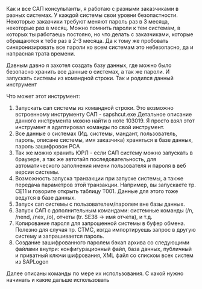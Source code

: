 Как и все САП консультанты, я работаю с разными заказчиками в разных системах. У каждой системы свои уровни безопастности. Некоторые заказчики требуют меняют пароль раз в 3 месяца, некоторые раз в месяц. Можно помнить пароли к тем системам, в которых ты работаешь постояно, но что делать с заказчиками, которые обращаются к тебе раз в 2-3 месяца. Да к тому же пробовать синхронизировать все пароли ко всем системам это небезопасно, да и напрасная трата времени. 

Давным давно я захотел создать базу данных, где можно было безопасно хранить все данные о системах, а так же пароли. И запускать системы из командной строки. Так и родился данный инструмент

Что может этот инструмент:
1. Запускать сап системы из командной строки. Это возможно встроенному инструменту САП - sapshcut.exe Детальное описание данного инструмента можно найти в ноте 103019. Я просто взял этот инструмент я адаптировал команды по свой инструмент. 
2. Все данные о системах (Ид. системы, мандант, пользователь, пароль, описане системы, имя заказчика) храняться в базе данных, пароль зашифровон РСА
3. Так же можно хранить ЮРЛ - если САП систему можно запускать в браузере, а так же автотайп последовательность, для автоматического заполнения имени пользователя и пароля в веб версии системы.
4. Возможность запуска транзакции при запуске системы, а также передача параметров этой транзакции. Например, вы запускаете тр. СЕ11 и говорите открыть таблицу Т001. Данные для этого тоже ведутся в базе данных.
5. Запуск сап системы с пользователем/паролем вне базы данных.
6. Запуск САП с дополнительным командами: системные команды (/n, /nend, /nex, /o), отчеты (tr. SE38 -> имя отчета), и т.д. 
7. Копирование пароля для запрошенной системы в буфер обмена. Полезно для случая тр. СТМС, когда импортируешь запрос в другую систему и запрашивается пароль.
8. Создание зашифрованного паролем бэкап архива со следующими файлами внутри: конфигурационный файл, база данных, публичный и приватный ключи шифрования, XML файл со списком всех систем из SAPLogon



Далее описаны команды по мере их использования. С какой нужно начинать и какие дальше использовать